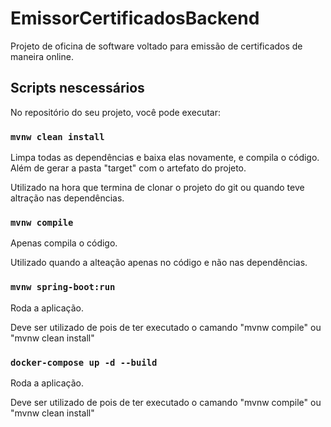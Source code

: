 # EmissorCertificadosBackend
Projeto de oficina de software voltado para emissão de certificados de maneira online.

## Scripts nescessários

No repositório do seu projeto, você pode executar:

### `mvnw clean install`

Limpa todas as dependências e baixa elas novamente, e compila o código.\
Além de gerar a pasta "target" com o artefato do projeto.

Utilizado na hora que termina de clonar o projeto do git ou quando teve altração nas dependências.

### `mvnw compile`

Apenas compila o código.

Utilizado quando a alteação apenas no código e não nas dependências. 

### `mvnw spring-boot:run`

Roda a aplicação.

Deve ser utilizado de pois de ter executado o camando "mvnw compile" ou "mvnw clean install"

### `docker-compose up -d --build`

Roda a aplicação.

Deve ser utilizado de pois de ter executado o camando "mvnw compile" ou "mvnw clean install"